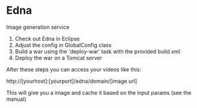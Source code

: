 Edna
====

Image generation service

1) Check out Edna in Eclipse
2) Adjust the config in GlobalConfig class
3) Build a war using the 'deploy-war' task with the provided build.xml
4) Deploy the war on a Tomcat server

After these steps you can access your videos like this:

http://[yourhost]:[yourport]/edna/domain/[image url]

This will give you a image and cache it based on the input params (see the manual)
